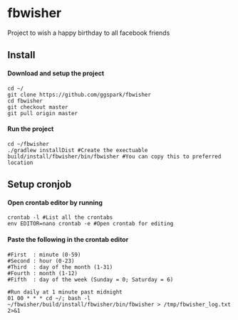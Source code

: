 # fbwisher
Project to wish a happy birthday to all facebook friends

## Install
#### Download and setup the project
```
cd ~/
git clone https://github.com/ggspark/fbwisher
cd fbwisher
git checkout master
git pull origin master
```
#### Run the project
```
cd ~/fbwisher
./gradlew installDist #Create the exectuable
build/install/fbwisher/bin/fbwisher #You can copy this to preferred location
```

## Setup cronjob
#### Open crontab editor by running
```
crontab -l #List all the crontabs
env EDITOR=nano crontab -e #Open crontab for editing
```

#### Paste the following in the crontab editor
```
#First  : minute (0-59)
#Second : hour (0-23)
#Third  : day of the month (1-31)
#Fourth : month (1-12)
#Fifth  : day of the week (Sunday = 0; Saturday = 6)

#Run daily at 1 minute past midnight
01 00 * * * cd ~/; bash -l ~/fbwisher/build/install/fbwisher/bin/fbwisher > /tmp/fbwisher_log.txt 2>&1
```
